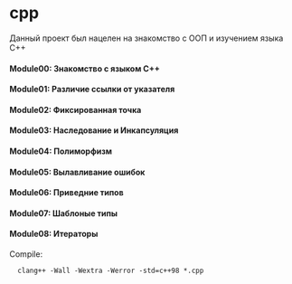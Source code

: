 # cpp
Данный проект был нацелен на знакомство с ООП и изучением языка C++

#### Module00: Знакомство с языком C++<br>
#### Module01: Различие ссылки от указателя<br>
#### Module02: Фиксированная точка<br>
#### Module03: Наследование и Инкапсуляция<br>
#### Module04: Полиморфизм<br>
#### Module05: Вылавливание ошибок<br>
#### Module06: Приведние типов<br>
#### Module07: Шаблоные типы<br>
#### Module08: Итераторы

Compile:
    
      clang++ -Wall -Wextra -Werror -std=c++98 *.cpp
